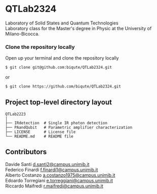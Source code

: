 # QTLab2324
Laboratory of Solid States and Quantum Technologies  
Laboratory class for the Master's degree in Physic at the University of Milano-Bicocca.


### Clone the repository locally
Open up your terminal and clone the repository locally
```bash
$ git clone git@github.com:biqute/QTLab2324.git
```
or
```bash
$ git clone https://github.com/biqute/QTLab2324.git
```

## Project top-level directory layout
    
    QTLab2223
    │  
    ├── IRdetection  # Single IR photon detection
    ├── PAandQubit   # Parametric amplifier characterization   
    ├── LICENSE      # License file
    └── README.md    # README file

## Contributors

Davide	Santi	        [d.santi2@campus.unimib.it](mailto:d.santi2@campus.unimib.it)  
Federico Finardi	    [f.finardi1@campus.unimib.it](mailto:f.finardi1@campus.unimib.it)  
Alberto	Costanzo	    [a.costanzo1975@campus.unimib.it](mailto:a.costanzo1975@campus.unimib.it)  
Edoardo	Torregiani	    [e.torreggiani@campus.unimib.it](mailto:e.torreggiani@campus.unimib.it)  
Riccardo	Maifredi	[r.maifredi@campus.unimib.it](mailto:r.maifredi@campus.unimib.it)  
